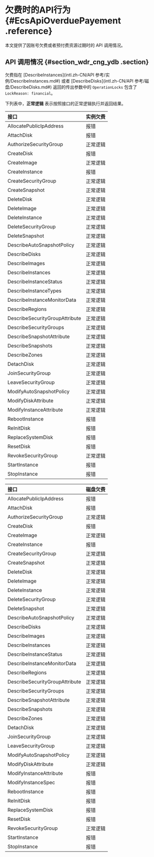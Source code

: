 # 欠费时的API行为 {#EcsApiOverduePayement .reference}

本文提供了因账号欠费或者预付费资源过期时的 API 调用情况。

## API 调用情况 {#section_wdr_cng_ydb .section}

欠费指在 [DescribeInstances](intl.zh-CN/API 参考/实例/DescribeInstances.md#) 或者 [DescribeDisks](intl.zh-CN/API 参考/磁盘/DescribeDisks.md#) 返回的传出参数中的 `OperationLocks` 包含了 `LockReason: financial`。

下列表中，**正常逻辑** 表示按照接口的正常逻辑执行并返回结果。

|接口|实例欠费|
|:-|:---|
|AllocatePublicIpAddress|报错|
|AttachDisk|报错|
|AuthorizeSecurityGroup|正常逻辑|
|CreateDisk|报错|
|CreateImage|正常逻辑|
|CreateInstance|报错|
|CreateSecurityGroup|正常逻辑|
|CreateSnapshot|正常逻辑|
|DeleteDisk|正常逻辑|
|DeleteImage|正常逻辑|
|DeleteInstance|正常逻辑|
|DeleteSecurityGroup|正常逻辑|
|DeleteSnapshot|正常逻辑|
|DescribeAutoSnapshotPolicy|正常逻辑|
|DescribeDisks|正常逻辑|
|DescribeImages|正常逻辑|
|DescribeInstances|正常逻辑|
|DescribeInstanceStatus|正常逻辑|
|DescribeInstanceTypes|正常逻辑|
|DescribeInstanceMonitorData|正常逻辑|
|DescribeRegions|正常逻辑|
|DescribeSecurityGroupAttribute|正常逻辑|
|DescribeSecurityGroups|正常逻辑|
|DescribeSnapshotAttribute|正常逻辑|
|DescribeSnapshots|正常逻辑|
|DescribeZones|正常逻辑|
|DetachDisk|正常逻辑|
|JoinSecurityGroup|正常逻辑|
|LeaveSecurityGroup|正常逻辑|
|ModifyAutoSnapshotPolicy|正常逻辑|
|ModifyDiskAttribute|正常逻辑|
|ModifyInstanceAttribute|正常逻辑|
|RebootInstance|报错|
|ReInitDisk|报错|
|ReplaceSystemDisk|报错|
|ResetDisk|报错|
|RevokeSecurityGroup|正常逻辑|
|StartInstance|报错|
|StopInstance|报错|

|接口|磁盘欠费|
|:-|:---|
|AllocatePublicIpAddress|报错|
|AttachDisk|报错|
|AuthorizeSecurityGroup|正常逻辑|
|CreateDisk|报错|
|CreateImage|正常逻辑|
|CreateInstance|报错|
|CreateSecurityGroup|正常逻辑|
|CreateSnapshot|正常逻辑|
|DeleteDisk|正常逻辑|
|DeleteImage|正常逻辑|
|DeleteInstance|正常逻辑|
|DeleteSecurityGroup|正常逻辑|
|DeleteSnapshot|正常逻辑|
|DescribeAutoSnapshotPolicy|正常逻辑|
|DescribeDisks|正常逻辑|
|DescribeImages|正常逻辑|
|DescribeInstances|正常逻辑|
|DescribeInstanceStatus|正常逻辑|
|DescribeInstanceMonitorData|正常逻辑|
|DescribeRegions|正常逻辑|
|DescribeSecurityGroupAttribute|正常逻辑|
|DescribeSecurityGroups|正常逻辑|
|DescribeSnapshotAttribute|正常逻辑|
|DescribeSnapshots|正常逻辑|
|DescribeZones|正常逻辑|
|DetachDisk|正常逻辑|
|JoinSecurityGroup|正常逻辑|
|LeaveSecurityGroup|正常逻辑|
|ModifyAutoSnapshotPolicy|正常逻辑|
|ModifyDiskAttribute|正常逻辑|
|ModifyInstanceAttribute|报错|
|ModifyInstanceSpec|报错|
|RebootInstance|报错|
|ReInitDisk|报错|
|ReplaceSystemDisk|报错|
|ResetDisk|报错|
|RevokeSecurityGroup|正常逻辑|
|StartInstance|报错|
|StopInstance|报错|

